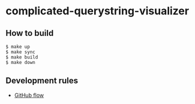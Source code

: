 # complicated-querystring-visualizer

## How to build

```
$ make up
$ make sync
$ make build
$ make down
```

## Development rules

- [GitHub flow](https://guides.github.com/introduction/flow/)
